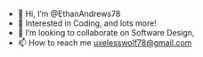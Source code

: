 - 👋 Hi, I’m @EthanAndrews78
- 👀 Interested in Coding, and lots more! 
- 👯 I’m looking to collaborate on Software Design,
- 📫 How to reach me uxelesswolf78@gmail.com
<!---
EthanGaming132/EthanGaming132 is a ✨ special ✨ repository because its `README.md` (this file) appears on your GitHub profile.
You can click the Preview link to take a look at your changes.
--->

